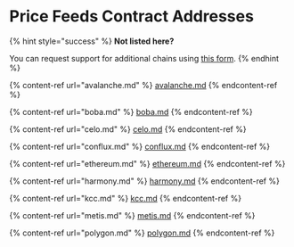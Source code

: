 # Price Feeds Contract Addresses

{% hint style="success" %}
**Not listed here?**

You can request support for additional chains using [this form](https://tally.so/r/wMZDAn).
{% endhint %}

{% content-ref url="avalanche.md" %}
[avalanche.md](avalanche.md)
{% endcontent-ref %}

{% content-ref url="boba.md" %}
[boba.md](boba.md)
{% endcontent-ref %}

{% content-ref url="celo.md" %}
[celo.md](celo.md)
{% endcontent-ref %}

{% content-ref url="conflux.md" %}
[conflux.md](conflux.md)
{% endcontent-ref %}

{% content-ref url="ethereum.md" %}
[ethereum.md](ethereum.md)
{% endcontent-ref %}

{% content-ref url="harmony.md" %}
[harmony.md](harmony.md)
{% endcontent-ref %}

{% content-ref url="kcc.md" %}
[kcc.md](kcc.md)
{% endcontent-ref %}

{% content-ref url="metis.md" %}
[metis.md](metis.md)
{% endcontent-ref %}

{% content-ref url="polygon.md" %}
[polygon.md](polygon.md)
{% endcontent-ref %}

